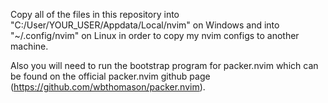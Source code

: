 Copy all of the files in this repository into "C:/User/YOUR_USER/Appdata/Local/nvim" on Windows and into "~/.config/nvim" on Linux in order to copy my nvim configs to another machine.

Also you will need to run the bootstrap program for packer.nvim which can be found on the official packer.nvim github page (https://github.com/wbthomason/packer.nvim).

